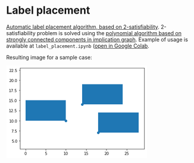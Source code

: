 # Label placement

[Automatic label placement algorithm, based on 2-satisfiability](https://en.wikipedia.org/wiki/Automatic_label_placement#2-satisfiability_algorithms). 2-satisfiability problem is solved using the [polynomial algorithm based on strongly connected components in implication graph](https://en.wikipedia.org/wiki/2-satisfiability#Strongly_connected_components). Example of usage is available at `label_placement.ipynb` ([open in Google Colab](https://colab.research.google.com/github/Binpord/mipt_visualisation/blob/main/hw3_label_placement/label_placement.ipynb).

Resulting image for a sample case:

![example visualization](example.png "Example visualization")